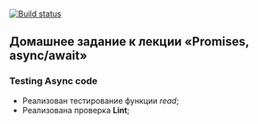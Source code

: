 [![Build status](https://ci.appveyor.com/api/projects/status/76pq2fx2sgsbo42f?svg=true)](https://ci.appveyor.com/project/Cazuist/ajs-8-promises-testing)

## Домашнее задание к лекции «Promises, async/await»
### Testing Async code

- Реализован тестирование функции *read*;
- Реализована проверка  **Lint**;